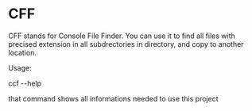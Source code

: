# CFF

CFF stands for Console File Finder.
You can use it to find all files with precised extension in all subdrectories in directory, and copy to another location.

Usage:

ccf --help

that command shows all informations needed to use this project

